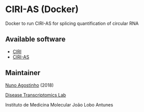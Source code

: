# CIRI-AS (Docker)
Docker to run CIRI-AS for splicing quantification of circular RNA

## Available software
- [CIRI](https://sourceforge.net/projects/ciri/files/)
- [CIRI-AS](https://sourceforge.net/projects/ciri/files/CIRI-AS/)

## Maintainer
[Nuno Agostinho](mailto:nunodanielagostinho@gmail.com) (2018)

[Disease Transcriptomics Lab](http://imm.medicina.ulisboa.pt/group/compbio/)

Instituto de Medicina Molecular João Lobo Antunes